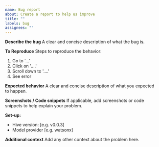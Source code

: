 ```yaml
---
name: Bug report
about: Create a report to help us improve
title: ""
labels: bug
assignees: ""
---
```


**Describe the bug**
A clear and concise description of what the bug is.

**To Reproduce**
Steps to reproduce the behavior:

1. Go to '...'
2. Click on '....'
3. Scroll down to '....'
4. See error

**Expected behavior**
A clear and concise description of what you expected to happen.

**Screenshots / Code snippets**
If applicable, add screenshots or code snippets to help explain your problem.

**Set-up:**

- Hive version: [e.g. v0.0.3]
- Model provider [e.g. watsonx]

**Additional context**
Add any other context about the problem here.
